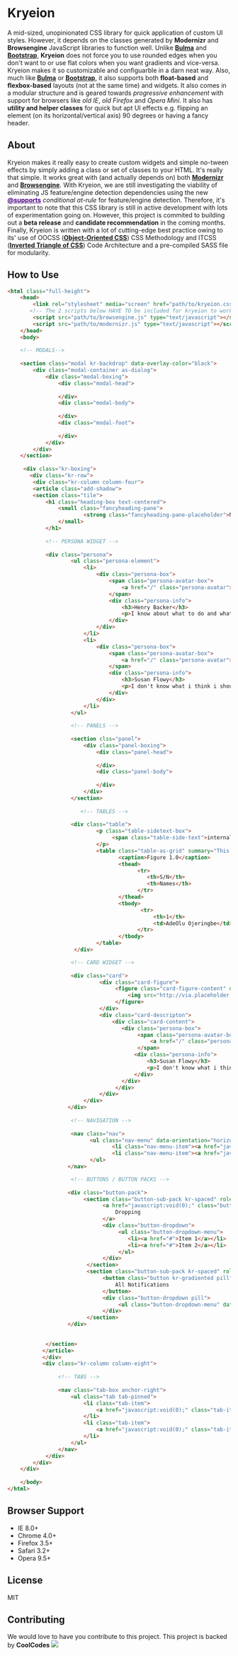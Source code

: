  # Kryeion

A mid-sized, unopinionated CSS library for quick application of custom UI styles. However, it depends on the classes generated by **Modernizr** and **Browsengine** JavaScript libraries to function well. Unlike [**Bulma**](https://www.github.com/jgthms/bulma) and [**Bootstrap**](), **Kryeion** does not force you to use rounded edges when you don't want to or use flat colors when you want gradients and vice-versa. Kryeion makes it so customizable and configuarble in a darn neat way. Also, much like [**Bulma**](https://www.github.com/jgthms/bulma) or [**Bootstrap**](https://www.github.com/twbs/bootstrap), it also supports both **float-based** and **flexbox-based** layouts (not at the same time) and widgets. It also comes in a modular structure and is geared towards _progressive enhancement_ with support for browsers like _old IE_, _old Firefox_ and _Opera Mini_. It also has **utility and helper classes** for quick but apt UI effects e.g. flipping an element (on its horizontal/vertical axis) 90 degrees or having a fancy header.

## About

Kryeion makes it really easy to create custom widgets and simple no-tween effects by simply adding a class or set of classes to your HTML. It's really that simple. It works great with (and actually depends on) both [**Modernizr**](https://github.com/Modernizr/Modernizr) and [**Browsengine**](https://github.com/isocroft/browsengine). With Kryeion, we are still investigating the viability of eliminating JS feature/engine detection dependencies using the new <u style="color:indigo;"><b>@supports</b></u> _conditional at-rule_ for feature/engine detection. Therefore, it's important to note that this CSS library is still in active development with lots of experimentation going on. However, this project is commited to building out a **beta release** and **candidate recommendation** in the coming months. Finally, Kryeion is written with a lot of cutting-edge best practice owing to its' use of OOCSS ([**Object-Oriented CSS**](https://www.smashingmagazine.com/2011/12/an-introduction-to-object-oriented-css-oocss/)) CSS Methodology and ITCSS ([**Inverted Triangle of CSS**](https://www.xfive.co/blog/itcss-scalable-maintainable-css-architecture/)) Code Architecture and a pre-compiled SASS file for modularity.

## How to Use

```html
<html class="full-height">
    <head>
        <link rel="stylesheet" media="screen" href="path/to/kryeion.css">
       <!-- The 2 scripts below HAVE TO be included for kryeion to work -->
        <script src="path/to/browsengine.js" type="text/javascript"></script>
        <script src="path/to/modernizr.js" type="text/javascript"></script>
    </head>
    <body>
    
    <!-- MODALS-->
    
    <section class="modal kr-backdrop" data-overlay-color="black">
        <div class="modal-container as-dialog">
            <div class="modal-boxing">
                <div class="modal-head">
    
                </div>
                <div class="modal-body">
    
                </div>
                <div class="modal-foot">
    
                </div>
            </div>
        </div>
    </section>
    
     <div class="kr-boxing">
       <div class="kr-row">
        <div class="kr-column column-four">
        <article class="add-shadow">
        <section class="tile">
            <h1 class="heading-box text-centered">
                <small class="fancyheading-pane">
                        <strong class="fancyheading-pane-placeholder">New Intakes</strong> 
                </small>
            </h1>
    
            <!-- PERSONA WIDGET -->
    
            <div class="persona">
                    <ul class="persona-element">
                        <li>
                            <div class="persona-box">
                                <span class="persona-avatar-box">
                                    <a href="/" class="persona-avatar"><img src="" alt="Avatar" class="flexible"></a> 
                                </span>
                                <div class="persona-info">
                                    <h3>Henry Backer</h3>
                                    <p>I know about what to do and what not.</p>
                                </div>
                            </div>
                        </li>
                        <li>
                            <div class="persona-box">
                                <span class="persona-avatar-box">
                                    <a href="/" class="persona-avatar"><img src="" alt="Avatar" class="flexible"></a> 
                                </span>
                                <div class="persona-info">
                                    <h3>Susan Flowy</h3>
                                    <p>I don't know what i think i should do.</p>
                                </div>
                            </div>
                        </li>
                    </ul>
 
                    <!-- PANELS -->
    
                    <section clss="panel">
                        <div class="panel-boxing">
                            <div class="panel-head">
    
                            </div>
                            <div class="panel-body">
    
                            </div>
                        </div>
                    </section>
    
                       <!-- TABLES -->
 
                    <div class="table">
                            <p class="table-sidetext-box">
                                 <span class="table-side-text">internals</span>
                            </p>
                            <table class="table-as-grid" summary="This is a table of costs and balances">
                                   <caption>Figure 1.0</caption>
                                   <thead>
                                         <tr>
                                            <th>S/N</th>
                                            <th>Names</th>
                                         </tr>
                                   </thead>
                                   <tbody>
                                          <tr>
                                              <th>1</th>
                                              <td>AdeOlu Ojeringbe</td>
                                         </tr>
                                   </tbody>
                            </table>
                     </div>

                    <!-- CARD WIDGET -->
    
                    <div class="card">
                             <div class="card-figure">
                                  <figure class="card-figure-content" data-aspect-ratio="4by3">
                                      <img src="http://via.placeholder.com/1250x1050" alt="">
                                  </figure>
                             </div>
                             <div class="card-descripton">
                                 <div class="card-content">
                                    <div class="persona-box">
                                         <span class="persona-avatar-box">
                                             <a href="/" class="persona-avatar"><img src="" alt="Avatar" class="flexible"></a> 
                                         </span>
                                        <div class="persona-info">
                                            <h3>Susan Flowy</h3>
                                            <p>I don't know what i think i should do.</p>
                                        </div>
                                    </div>
                                  </div>
                             </div>
                        </div> 
                   </div>
 
                    <!-- NAVIGATION -->
    
                    <nav class="nav">
                          <ul class="nav-menu" data-orientation="horizontal">
                                 <li class="nav-menu-item"><a href="javascript:void(0);" class="nav-menu-item-button">Home</a></li>
                                 <li class="nav-menu-item"><a href="javascript:void(0);" class="nav-memu-item-button">About</a></li> 
                          </ul>
                   </nav>

                    <!-- BUTTONS / BUTTON PACKS -->
    
                   <div class="button-pack">
                        <section class="button-sub-pack kr-spaced" role="dropdwn-box">
                              <a href="javascript:void(0);" class="button kr-gradiented">
                                  Dropping
                              </a>
                              <div class="button-dropdown">
                                   <ul class="button-dropdown-menu">
                                      <li><a href="#">Item 1</a></li>
                                      <li><a href="#">Item 2</a></li>
                                   </ul>
                              </div>
                         </section>
                         <section class="button-sub-pack kr-spaced" role="dropdwn-box">
                              <button class="button kr-gradiented pill">
                                  All Notifications
                              </button>
                              <div class="button-dropdown pill">
                                   <ul class="button-dropdown-menu" data-empty-text="No Notifications!"><!-- List is Empty --></ul>
                              </div>
                         </section>
                   </div>
    
    
            </section>
           </article>
           </div>
           <div class="kr-column column-eight"> 
    
                <!-- TABS -->
    
                <nav class="tab-box anchor-right">
                    <ul class="tab tab-pinned">
                        <li class="tab-item">
                            <a href="javascript:void(0);" class="tab-item-button active-item top-half-pill"><span class="tab-text-sup">Up Votes</span><b class="tb-text-sub">5</b></a>
                        </li>
                        <li class="tab-item">
                            <a href="javascript:void(0);" class="tab-item-button top-half-pill"><span class="tab-text-sup">Down Votes</span><b class="tab-text-sub">11</b></a>
                        </li>
                    </ul>
                </nav>
            </div>
        </div>
    </div> 
    
    </body>
</html>
```

## Browser Support

* IE 8.0+
* Chrome 4.0+
* Firefox 3.5+
* Safari 3.2+
* Opera 9.5+ 

## License

MIT

## Contributing

We would love to have you contribute to this project. This project is backed by **CoolCodes** <img src="./logo-coolcodes.png">
